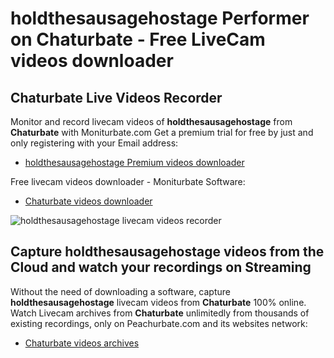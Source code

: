 # holdthesausagehostage Performer on Chaturbate - Free LiveCam videos downloader

## Chaturbate Live Videos Recorder

Monitor and record livecam videos of **holdthesausagehostage** from **Chaturbate** with Moniturbate.com
Get a premium trial for free by just and only registering with your Email address:
* [holdthesausagehostage Premium videos downloader](https://moniturbate.com/request-demo-licence-key.html)

Free livecam videos downloader - Moniturbate Software:
* [Chaturbate videos downloader](https://moniturbate.com/moniturbate-download-software.html)

![holdthesausagehostage livecam videos recorder](https://peachurnet.com/templates/moniturbate-software.png)


## Capture holdthesausagehostage videos from the Cloud and watch your recordings on Streaming

Without the need of downloading a software, capture **holdthesausagehostage** livecam videos from **Chaturbate** 100% online.
Watch Livecam archives from **Chaturbate** unlimitedly from thousands of existing recordings, only on Peachurbate.com and its websites network:
* [Chaturbate videos archives](https://peachurnet.com/)